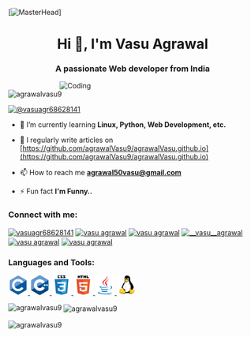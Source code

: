 [![MasterHead](https://theacemakers.com/wp-content/uploads/2020/05/coustom-web.gif)]
<h1 align="center">Hi 👋, I'm Vasu Agrawal</h1>
<h3 align="center">A passionate Web developer from India</h3>
<img align="right" alt="Coding" width="400" src="https://www.lambdatest.com/resources/images/news24.gif">

<p align="left"> <img src="https://komarev.com/ghpvc/?username=agrawalvasu9&label=Profile%20views&color=0e75b6&style=flat" alt="agrawalvasu9" /> </p>

<p align="left"> <a href="https://twitter.com/@vasuagr68628141" target="blank"><img src="https://img.shields.io/twitter/follow/@vasuagr68628141?logo=twitter&style=for-the-badge" alt="@vasuagr68628141" /></a> </p>

- 🌱 I’m currently learning **Linux, Python, Web Development, etc.**

- 📝 I regularly write articles on [https://github.com/agrawalVasu9/agrawalVasu.github.io](https://github.com/agrawalVasu9/agrawalVasu.github.io)

- 📫 How to reach me **agrawal50vasu@gmail.com**

- ⚡ Fun fact **I'm Funny..**

<h3 align="left">Connect with me:</h3>
<p align="left">
<a href="https://twitter.com/@vasuagr68628141" target="blank"><img align="center" src="https://raw.githubusercontent.com/rahuldkjain/github-profile-readme-generator/master/src/images/icons/Social/twitter.svg" alt="vasuagr68628141" height="30" width="40" /></a>
<a href="https://linkedin.com/in/vasu agrawal" target="blank"><img align="center" src="https://raw.githubusercontent.com/rahuldkjain/github-profile-readme-generator/master/src/images/icons/Social/linked-in-alt.svg" alt="vasu agrawal" height="30" width="40" /></a>
<a href="https://fb.com/vasu agrawal" target="blank"><img align="center" src="https://raw.githubusercontent.com/rahuldkjain/github-profile-readme-generator/master/src/images/icons/Social/facebook.svg" alt="vasu agrawal" height="30" width="40" /></a>
<a href="https://instagram.com/__vasu__agrawal" target="blank"><img align="center" src="https://raw.githubusercontent.com/rahuldkjain/github-profile-readme-generator/master/src/images/icons/Social/instagram.svg" alt="__vasu__agrawal" height="30" width="40" /></a>
<a href="https://www.hackerrank.com/vasu agrawal" target="blank"><img align="center" src="https://raw.githubusercontent.com/rahuldkjain/github-profile-readme-generator/master/src/images/icons/Social/hackerrank.svg" alt="vasu agrawal" height="30" width="40" /></a>
<a href="https://www.leetcode.com/vasu agrawal" target="blank"><img align="center" src="https://raw.githubusercontent.com/rahuldkjain/github-profile-readme-generator/master/src/images/icons/Social/leet-code.svg" alt="vasu agrawal" height="30" width="40" /></a>
</p>

<h3 align="left">Languages and Tools:</h3>
<p align="left"> <a href="https://www.cprogramming.com/" target="_blank" rel="noreferrer"> <img src="https://raw.githubusercontent.com/devicons/devicon/master/icons/c/c-original.svg" alt="c" width="40" height="40"/> </a> <a href="https://www.w3schools.com/cpp/" target="_blank" rel="noreferrer"> <img src="https://raw.githubusercontent.com/devicons/devicon/master/icons/cplusplus/cplusplus-original.svg" alt="cplusplus" width="40" height="40"/> </a> <a href="https://www.w3schools.com/css/" target="_blank" rel="noreferrer"> <img src="https://raw.githubusercontent.com/devicons/devicon/master/icons/css3/css3-original-wordmark.svg" alt="css3" width="40" height="40"/> </a> <a href="https://www.w3.org/html/" target="_blank" rel="noreferrer"> <img src="https://raw.githubusercontent.com/devicons/devicon/master/icons/html5/html5-original-wordmark.svg" alt="html5" width="40" height="40"/> </a> <a href="https://www.java.com" target="_blank" rel="noreferrer"> <img src="https://raw.githubusercontent.com/devicons/devicon/master/icons/java/java-original.svg" alt="java" width="40" height="40"/> </a> <a href="https://www.linux.org/" target="_blank" rel="noreferrer"> <img src="https://raw.githubusercontent.com/devicons/devicon/master/icons/linux/linux-original.svg" alt="linux" width="40" height="40"/> </a> </p>

<p><img align="left" src="https://github-readme-stats.vercel.app/api/top-langs?username=agrawalvasu9&show_icons=true&locale=en&layout=compact" alt="agrawalvasu9" /></p>

<p>&nbsp;<img align="center" src="https://github-readme-stats.vercel.app/api?username=agrawalvasu9&show_icons=true&locale=en" alt="agrawalvasu9" /></p>

<p><img align="center" src="https://github-readme-streak-stats.herokuapp.com/?user=agrawalvasu9&" alt="agrawalvasu9" /></p>
